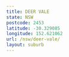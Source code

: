 ```yaml
---
title: DEER VALE
state: NSW
postcode: 2453
latitude: -30.329085
longitude: 152.621062
url: /nsw/deer-vale/
layout: suburb
---
```

